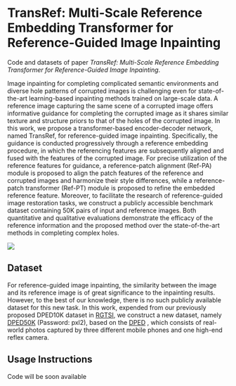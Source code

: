 # TransRef: Multi-Scale Reference Embedding Transformer for Reference-Guided Image Inpainting

Code and datasets of paper *TransRef: Multi-Scale Reference Embedding Transformer for Reference-Guided Image Inpainting*.
 
Image inpainting for completing complicated semantic environments and diverse hole patterns of corrupted images is challenging even for state-of-the-art learning-based inpainting methods trained on large-scale data. A reference image capturing the same scene of a corrupted image offers informative guidance for completing the corrupted image as it shares similar texture and structure priors to that of the holes of the corrupted image. In this work, we propose a transformer-based encoder-decoder network, named TransRef, for reference-guided image inpainting. Specifically, the guidance is conducted progressively through a reference embedding procedure, in which the referencing features are subsequently aligned and fused with the features of the corrupted image. For precise utilization of the reference features for guidance, a reference-patch alignment (Ref-PA) module is proposed to align the patch features of the reference and corrupted images and harmonize their style differences, while a reference-patch transformer (Ref-PT) module is proposed to refine the embedded reference feature. Moreover, to facilitate the research of reference-guided image restoration tasks, we construct a publicly accessible benchmark dataset containing 50K pairs of input and reference images. Both quantitative and qualitative evaluations demonstrate the efficacy of the reference information and the proposed method over the state-of-the-art methods in completing complex holes.

![](framework.png)

## Dataset
For reference-guided image inpainting, the similarity between the image and its reference image is of great significance to the inpainting results. However, to the best of our knowledge, there is no such publicly available dataset for this new task. In this work, expended from our previously proposed DPED10K dataset in [RGTSI](https://github.com/Cameltr/RGTSI), we construct a new dataset, namely [DPED50K](https://pan.baidu.com/s/17HmDXmStYRhAErpYjLFkJA) (Password: pxl2), based on the [DPED](http://people.ee.ethz.ch/~ihnatova/) , which consists of real-world photos captured by three different mobile phones and one high-end reflex camera.
 
 
## Usage Instructions

Code will be soon available
